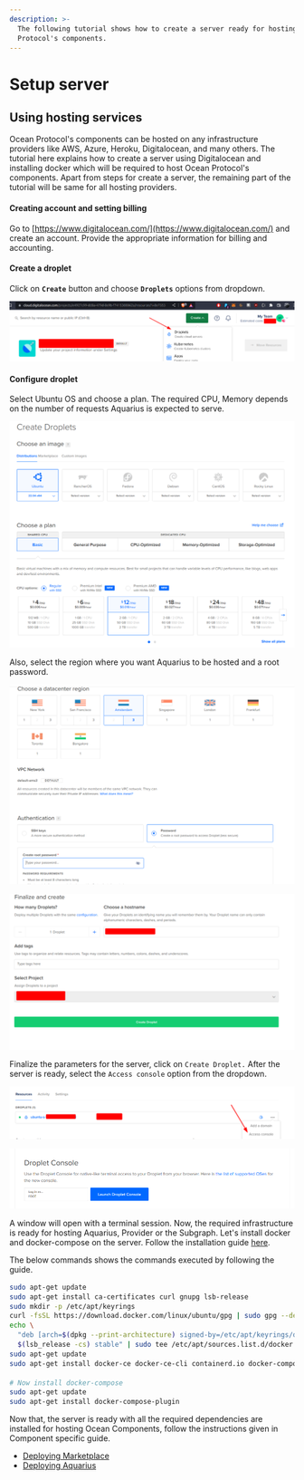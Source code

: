```yaml
---
description: >-
  The following tutorial shows how to create a server ready for hosting Ocean
  Protocol's components.
---
```


# Setup server

## **Using hosting services**

Ocean Protocol's components can be hosted on any infrastructure providers like AWS, Azure, Heroku, Digitalocean, and many others. The tutorial here explains how to create a server using Digitalocean and installing docker which will be required to host Ocean Protocol's components. Apart from steps for create a server, the remaining part of the tutorial will be same for all hosting providers.

#### Creating account and setting billing

Go to [https://www.digitalocean.com/](https://www.digitalocean.com/) and create an account. Provide the appropriate information for billing and accounting.

#### Create a droplet

Click on **`Create`** button and choose **`Droplets`** options from dropdown.

![](../../.gitbook/assets/image.png)

#### Configure droplet

Select Ubuntu OS and choose a plan. The required CPU, Memory depends on the number of requests Aquarius is expected to serve.

![Configure droplet](<../../.gitbook/assets/image (8).png>)

Also, select the region where you want Aquarius to be hosted and a root password.

![](<../../.gitbook/assets/image (10).png>)

![Click Create Droplet](<../../.gitbook/assets/image (7).png>)

Finalize the parameters for the server, click on `Create Droplet.` After the server is ready, select the `Access console` option from the dropdown.

![Click Access Console](<../../.gitbook/assets/image (3).png>)

![Click Launch Droplet Console](<../../.gitbook/assets/image (9).png>)

A window will open with a terminal session. Now, the required infrastructure is ready for hosting Aquarius, Provider or the Subgraph. Let's install docker and docker-compose on the server. Follow the installation guide [here](https://docs.docker.com/engine/install/ubuntu/).

The below commands shows the commands executed by following the guide.

```bash
sudo apt-get update
sudo apt-get install ca-certificates curl gnupg lsb-release
sudo mkdir -p /etc/apt/keyrings
curl -fsSL https://download.docker.com/linux/ubuntu/gpg | sudo gpg --dearmor -o /etc/apt/keyrings/docker.gpg
echo \
  "deb [arch=$(dpkg --print-architecture) signed-by=/etc/apt/keyrings/docker.gpg] https://download.docker.com/linux/ubuntu \
  $(lsb_release -cs) stable" | sudo tee /etc/apt/sources.list.d/docker.list > /dev/null
sudo apt-get update
sudo apt-get install docker-ce docker-ce-cli containerd.io docker-compose-plugin

# Now install docker-compose
sudo apt-get update
sudo apt-get install docker-compose-plugin
```

Now that, the server is ready with all the required dependencies are installed for hosting Ocean Components, follow the instructions given in Component specific guide.

* [Deploying Marketplace](deploying-marketplace.md)
* [Deploying Aquarius](deploying-aquarius.md)
